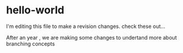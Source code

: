 # hello-world
I'm editing this file to make a revision changes.
check these out...

After an year , we are making some changes to undertand more about branching concepts
